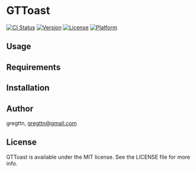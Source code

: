 # GTToast

[![CI Status](http://img.shields.io/travis/gregttn/GTToast.svg?style=flat)](https://travis-ci.org/gregttn/GTToast)
[![Version](https://img.shields.io/cocoapods/v/GTToast.svg?style=flat)](http://cocoapods.org/pods/GTToast)
[![License](https://img.shields.io/cocoapods/l/GTToast.svg?style=flat)](http://cocoapods.org/pods/GTToast)
[![Platform](https://img.shields.io/cocoapods/p/GTToast.svg?style=flat)](http://cocoapods.org/pods/GTToast)

## Usage

## Requirements

## Installation

## Author

gregttn, gregttn@gmail.com

## License

GTToast is available under the MIT license. See the LICENSE file for more info.
